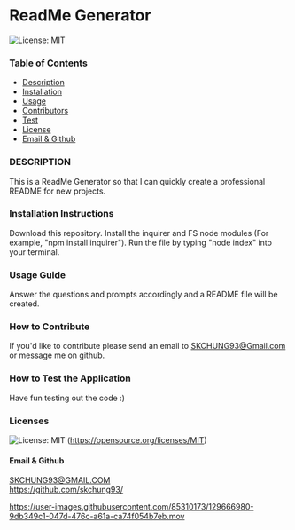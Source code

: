 # **ReadMe Generator**

![License: MIT](https://img.shields.io/badge/License-MIT-yellow.svg)

### Table of Contents
- [Description](#description)
- [Installation](#installation)
- [Usage](#usage)
- [Contributors](#contribution)
- [Test](#test)
- [License](#license)
- [Email & Github](#contact)

### DESCRIPTION <a name="description"></a>
This is a ReadMe Generator so that I can quickly create a professional README for new projects.

### Installation Instructions <a name="introduction"></a>
Download this repository. Install the inquirer and FS node modules (For example, "npm install inquirer"). Run the file by typing "node index" into your terminal.

### Usage Guide <a name="usage"></a>
Answer the questions and prompts accordingly and a README file will be created.

### How to Contribute <a name="contribution"></a>
If you'd like to contribute please send an email to SKCHUNG93@Gmail.com or message me on github.

### How to Test the Application <a name="test"></a>
Have fun testing out the code :)

### Licenses <a name="license"></a>
![License: MIT](https://img.shields.io/badge/License-MIT-yellow.svg)
(https://opensource.org/licenses/MIT)

#### Email & Github <a name="contact"></a>
SKCHUNG93@GMAIL.COM </br>
https://github.com/skchung93/  

https://user-images.githubusercontent.com/85310173/129666980-9db349c1-047d-476c-a61a-ca74f054b7eb.mov
